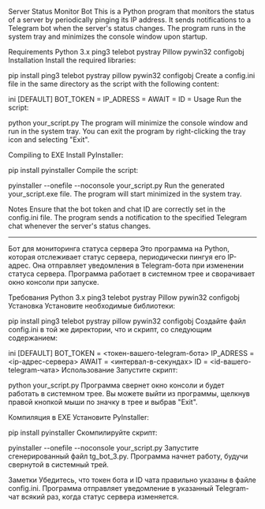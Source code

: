 Server Status Monitor Bot
This is a Python program that monitors the status of a server by periodically pinging its IP address. It sends notifications to a Telegram bot when the server's status changes. The program runs in the system tray and minimizes the console window upon startup.

Requirements
Python 3.x
ping3
telebot
pystray
Pillow
pywin32
configobj
Installation
Install the required libraries:

pip install ping3 telebot pystray pillow pywin32 configobj
Create a config.ini file in the same directory as the script with the following content:

ini
[DEFAULT]
BOT_TOKEN = <your-telegram-bot-token>
IP_ADRESS = <server-ip-address>
AWAIT = <interval-in-seconds>
ID = <your-telegram-chat-id>
Usage
Run the script:

python your_script.py
The program will minimize the console window and run in the system tray. You can exit the program by right-clicking the tray icon and selecting "Exit".

Compiling to EXE
Install PyInstaller:

pip install pyinstaller
Compile the script:

pyinstaller --onefile --noconsole your_script.py
Run the generated your_script.exe file. The program will start minimized in the system tray.

Notes
Ensure that the bot token and chat ID are correctly set in the config.ini file.
The program sends a notification to the specified Telegram chat whenever the server's status changes.


_____________________________________________________________________________________________________
Бот для мониторинга статуса сервера
Это программа на Python, которая отслеживает статус сервера, периодически пингуя его IP-адрес. Она отправляет уведомления в Telegram-бота при изменении статуса сервера. Программа работает в системном трее и сворачивает окно консоли при запуске.

Требования
Python 3.x
ping3
telebot
pystray
Pillow
pywin32
configobj
Установка
Установите необходимые библиотеки:

pip install ping3 telebot pystray pillow pywin32 configobj
Создайте файл config.ini в той же директории, что и скрипт, со следующим содержанием:

ini
[DEFAULT]
BOT_TOKEN = <токен-вашего-telegram-бота>
IP_ADRESS = <ip-адрес-сервера>
AWAIT = <интервал-в-секундах>
ID = <id-вашего-telegram-чата>
Использование
Запустите скрипт:


python your_script.py
Программа свернет окно консоли и будет работать в системном трее. Вы можете выйти из программы, щелкнув правой кнопкой мыши по значку в трее и выбрав "Exit".

Компиляция в EXE
Установите PyInstaller:

pip install pyinstaller
Скомпилируйте скрипт:

pyinstaller --onefile --noconsole your_script.py
Запустите сгенерированный файл tg_bot_3.py. Программа начнет работу, будучи свернутой в системный трей.

Заметки
Убедитесь, что токен бота и ID чата правильно указаны в файле config.ini.
Программа отправляет уведомление в указанный Telegram-чат всякий раз, когда статус сервера изменяется.
